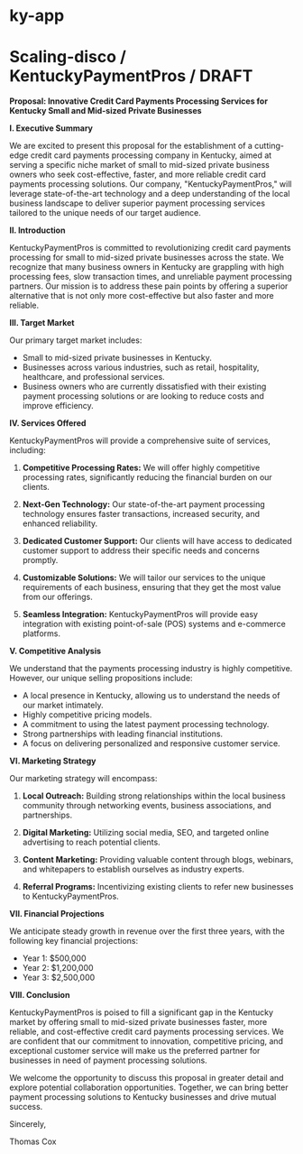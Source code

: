 # ky-app

# Scaling-disco / KentuckyPaymentPros / DRAFT

**Proposal: Innovative Credit Card Payments Processing Services for Kentucky Small and Mid-sized Private Businesses**

**I. Executive Summary**

We are excited to present this proposal for the establishment of a cutting-edge credit card payments processing company in Kentucky, aimed at serving a specific niche market of small to mid-sized private business owners who seek cost-effective, faster, and more reliable credit card payments processing solutions. Our company, "KentuckyPaymentPros," will leverage state-of-the-art technology and a deep understanding of the local business landscape to deliver superior payment processing services tailored to the unique needs of our target audience.

**II. Introduction**

KentuckyPaymentPros is committed to revolutionizing credit card payments processing for small to mid-sized private businesses across the state. We recognize that many business owners in Kentucky are grappling with high processing fees, slow transaction times, and unreliable payment processing partners. Our mission is to address these pain points by offering a superior alternative that is not only more cost-effective but also faster and more reliable.

**III. Target Market**

Our primary target market includes:

-   Small to mid-sized private businesses in Kentucky.
-   Businesses across various industries, such as retail, hospitality, healthcare, and professional services.
-   Business owners who are currently dissatisfied with their existing payment processing solutions or are looking to reduce costs and improve efficiency.

**IV. Services Offered**

KentuckyPaymentPros will provide a comprehensive suite of services, including:

1.  **Competitive Processing Rates:** We will offer highly competitive processing rates, significantly reducing the financial burden on our clients.
    
2.  **Next-Gen Technology:** Our state-of-the-art payment processing technology ensures faster transactions, increased security, and enhanced reliability.
    
3.  **Dedicated Customer Support:** Our clients will have access to dedicated customer support to address their specific needs and concerns promptly.
    
4.  **Customizable Solutions:** We will tailor our services to the unique requirements of each business, ensuring that they get the most value from our offerings.
    
5.  **Seamless Integration:** KentuckyPaymentPros will provide easy integration with existing point-of-sale (POS) systems and e-commerce platforms.
    

**V. Competitive Analysis**

We understand that the payments processing industry is highly competitive. However, our unique selling propositions include:

-   A local presence in Kentucky, allowing us to understand the needs of our market intimately.
-   Highly competitive pricing models.
-   A commitment to using the latest payment processing technology.
-   Strong partnerships with leading financial institutions.
-   A focus on delivering personalized and responsive customer service.

**VI. Marketing Strategy**

Our marketing strategy will encompass:

1.  **Local Outreach:** Building strong relationships within the local business community through networking events, business associations, and partnerships.
    
2.  **Digital Marketing:** Utilizing social media, SEO, and targeted online advertising to reach potential clients.
    
3.  **Content Marketing:** Providing valuable content through blogs, webinars, and whitepapers to establish ourselves as industry experts.
    
4.  **Referral Programs:** Incentivizing existing clients to refer new businesses to KentuckyPaymentPros.
    

**VII. Financial Projections**

We anticipate steady growth in revenue over the first three years, with the following key financial projections:

-   Year 1: $500,000
-   Year 2: $1,200,000
-   Year 3: $2,500,000

**VIII. Conclusion**

KentuckyPaymentPros is poised to fill a significant gap in the Kentucky market by offering small to mid-sized private businesses faster, more reliable, and cost-effective credit card payments processing services. We are confident that our commitment to innovation, competitive pricing, and exceptional customer service will make us the preferred partner for businesses in need of payment processing solutions.

We welcome the opportunity to discuss this proposal in greater detail and explore potential collaboration opportunities. Together, we can bring better payment processing solutions to Kentucky businesses and drive mutual success.

Sincerely,

Thomas Cox 
